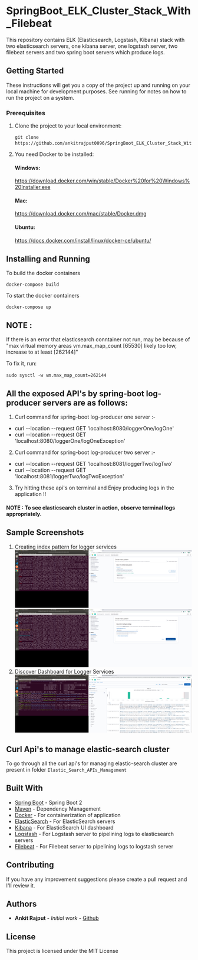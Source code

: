 # SpringBoot_ELK_Cluster_Stack_With_Filebeat

This repository contains ELK (Elasticsearch, Logstash, Kibana) stack with two elasticsearch servers, one kibana server, one logstash server, two filebeat servers and
two spring boot servers which produce logs.

## Getting Started

These instructions will get you a copy of the project up and running on your local machine for development purposes. See running for notes on how to run the project on a system.

### Prerequisites

1. Clone the project to your local environment:
    ```
    git clone https://github.com/ankitrajput0096/SpringBoot_ELK_Cluster_Stack_With_Filebeat
    ```

2. You need Docker to be installed:

    #### Windows:
    https://download.docker.com/win/stable/Docker%20for%20Windows%20Installer.exe
    
    #### Mac:
    https://download.docker.com/mac/stable/Docker.dmg
    
    #### Ubuntu:
    https://docs.docker.com/install/linux/docker-ce/ubuntu/

## Installing and Running

To build the docker containers
```
docker-compose build
```
To start the docker containers
```
docker-compose up
```

## NOTE :
If there is an error that elasticsearch conntainer not run, may be because of "max virtual memory areas vm.max_map_count [65530] likely too low, increase to at least [262144]"

To fix it, run: 

`sudo sysctl -w vm.max_map_count=262144`


## All the exposed API's by spring-boot log-producer servers are as follows:

1. Curl command for spring-boot log-producer one server :- 
 * curl --location --request GET 'localhost:8080/loggerOne/logOne'
 * curl --location --request GET 'localhost:8080/loggerOne/logOneException'
2. Curl command for spring-boot log-producer two server :- 
 * curl --location --request GET 'localhost:8081/loggerTwo/logTwo'
 * curl --location --request GET 'localhost:8081/loggerTwo/logTwoException'
3. Try hitting these api's on terminal and Enjoy producing logs in the application !!

#### NOTE : To see elasticsearch cluster in action, observe terminal logs appropriately.

## Sample Screenshots

1. Creating index pattern for logger services
![](images/LoggerSerivceIndexPattern.png)
![](images/LoggerServiceIndexPattern2.png)
2. Discover Dashboard for Logger Services
![](images/DiscoverDashboard.png)

## Curl Api's to manage elastic-search cluster
To go through all the curl api's for managing elastic-search cluster are present in folder `Elastic_Search_APIs_Management`

## Built With

* [Spring Boot](https://spring.io/projects/spring-boot) - Spring Boot 2
* [Maven](https://maven.apache.org/) - Dependency Management
* [Docker](https://www.docker.com/) - For containerization of application
* [ElasticSearch](https://www.elastic.co/) - For ElasticSearch servers
* [Kibana](https://www.elastic.co/kibana) - For ElasticSearch UI dashboard
* [Logstash](https://www.elastic.co/logstash) - For Logstash server to pipelining logs to elasticsearch servers
* [Filebeat](https://www.elastic.co/guide/en/beats/filebeat/current/filebeat-overview.html) - For Filebeat server to pipelining logs to logstash server

## Contributing

If you have any improvement suggestions please create a pull request and I'll review it.


## Authors

* **Ankit Rajput** - *Initial work* - [Github](https://github.com/ankitrajput0096)

## License

This project is licensed under the MIT License
